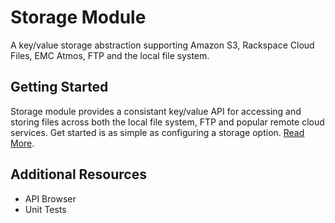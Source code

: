 # Storage Module

A key/value storage abstraction supporting Amazon S3, Rackspace Cloud Files, EMC Atmos, FTP and the 
local file system.

## Getting Started

Storage module provides a consistant key/value API for accessing and storing files across both the 
local file system, FTP and popular remote cloud services. Get started is as simple as configuring 
a storage option. [Read More](start).

## Additional Resources

- API Browser
- Unit Tests

